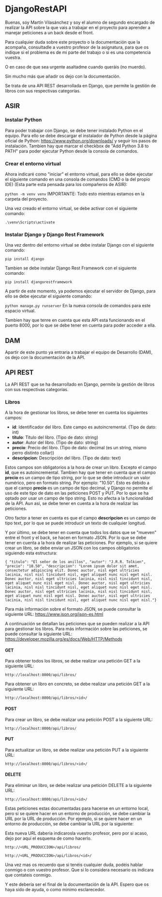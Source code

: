 # DjangoRestAPI
Buenas, soy Martín Vilasánchez y soy el alumno de segundo encargado de realizar la API sobre la que vais a trabajar en el proyecto para aprender a manejar peticiones a un back desde el front.

Para cualquier duda sobre este proyecto o la documentación que la acompaña, consultadle a vuestro profesor de la asignatura, para que os indique si el problema es de mi parte del trabajo o si es una competencia vuestra.

O en caso de que sea urgente asaltadme cuando queráis (no muerdo).

Sin mucho más que añadir os dejo con la documentación.

Se trata de una API REST desarrollada en Django, que permite la gestión de libros con sus respectivas categorías.


## ASIR

### Instalar Python

Para poder trabajar con Django, se debe tener instalado Python en el equipo. Para ello se debe descargar el instalador de Python desde la página oficial de Python: https://www.python.org/downloads/ y seguir los pasos de instalación. Tambien hay que marcar el checkbox de "Add Python 3.8 to PATH" para poder ejecutar Python desde la consola de comandos.

### Crear el entorno virtual

Ahora indicaré como "iniciar" el entorno virtual, para ello se debe ejecutar el siguiente comando en una consola de comandos (CMD o la del propio IDE) (Esta parte esta pensada para los compañeros de ASIR):

``` python -m venv venv ``` IMPORTANTE: Todo esto mientras estamos en la carpeta del proyecto.

Una vez creado el entorno virtual, se debe activar con el siguiente comando:

``` .\venv\Scripts\activate ``` 

### Instalar Django y Django Rest Framework

Una vez dentro del entorno virtual se debe instalar Django con el siguiente comando:

``` pip install django ``` 

Tambien se debe instalar Django Rest Framework con el siguiente comando:

``` pip install djangorestframework ``` 

A partir de este momento, ya podemos ejecutar el servidor de Django, para ello se debe ejecutar el siguiente comando:

``` python manage.py runserver ``` En la nueva consola de comandos para este espacio virtual.

Tambien hay que tenre en cuenta que esta API esta funcionando en el puerto 8000, por lo que se debe tener en cuenta para poder acceder a ella.

## DAM

Apartir de este punto ya entraria a trabajar el equipo de Desarrollo (DAM), os dejo con la documentación de la API.

## API REST

La API REST que se ha desarrollado en Django, permite la gestión de libros con sus respectivas categorías.

### Libros

A la hora de gestionar los libros, se debe tener en cuenta los siguientes campos:

- **id**: Identificador del libro. Este campo es autoincremental. (Tipo de dato: int)
- **titulo**: Título del libro. (Tipo de dato: string)
- **autor**: Autor del libro. (Tipo de dato: string)
- **precio**: Precio del libro. (Tipo de dato: decimal (es un string, mismo perro distinto collar))
- **descripcion**: Descripción del libro. (Tipo de dato: text)

Estos campos son obligatorios a la hora de crear un libro. Excepto el campo **id**, que es autoincremental.
Tambien hay que tener en cuenta que el campo **precio** es un campo de tipo string, por lo que se debe introducir un valor numérico, pero en formato string. Por ejemplo: "10.50". Esto es debido a que el campo **precio** es un campo de tipo decimal, y Django no permite el uso de este tipo de dato en las peticiones POST y PUT. Por lo que se ha optado por usar un campo de tipo string. Esto no afecta a la funcionalidad de la API. Aun así, se debe tener en cuenta a la hora de realizar las peticiones.

Otro factor a tener en cuenta es que el campo **descripcion** es un campo de tipo text, por lo que se puede introducir un texto de cualquier longitud.

Y por último, se debe tener en cuenta que todos los datos que se "mueven" entre el front y el back, se hacen en formato JSON. Por lo que se debe tener en cuenta a la hora de realizar las peticiones. Por ejemplo, si se quiere crear un libro, se debe enviar un JSON con los campos obligatorios siguiendo esta estructura: 
    
``` { "titulo": "El señor de los anillos", "autor": "J.R.R. Tolkien", "precio": "10.50", "descripcion": "Lorem ipsum dolor sit amet, consectetur adipiscing elit. Donec auctor, nisl eget ultricies lacinia, nisl nisl tincidunt nisl, eget aliquet nunc nisl eget nisl. Donec auctor, nisl eget ultricies lacinia, nisl nisl tincidunt nisl, eget aliquet nunc nisl eget nisl. Donec auctor, nisl eget ultricies lacinia, nisl nisl tincidunt nisl, eget aliquet nunc nisl eget nisl. Donec auctor, nisl eget ultricies lacinia, nisl nisl tincidunt nisl, eget aliquet nunc nisl eget nisl. Donec auctor, nisl eget ultricies lacinia, nisl nisl tincidunt nisl, eget aliquet nunc nisl eget nisl."} ```

Para más información sobre el formato JSON, se puede consultar la siguiente URL: https://www.json.org/json-es.html   

A continuación se detallan las peticiones que se pueden realizar a la API para gestionar los libros. Para más información sobre las peticiones, se puede consultar la siguiente URL: https://developer.mozilla.org/es/docs/Web/HTTP/Methods

#### GET

Para obtener todos los libros, se debe realizar una petición GET a la siguiente URL:

``` http://localhost:8000/api/libros/ ```

Para obtener un libro en concreto, se debe realizar una petición GET a la siguiente URL:

``` http://localhost:8000/api/libros/<id>/ ```
#### POST

Para crear un libro, se debe realizar una petición POST a la siguiente URL:

``` http://localhost:8000/api/libros/ ```
#### PUT

Para actualizar un libro, se debe realizar una petición PUT a la siguiente URL:

``` http://localhost:8000/api/libros/<id>/ ```
#### DELETE

Para eliminar un libro, se debe realizar una petición DELETE a la siguiente URL:

``` http://localhost:8000/api/libros/<id>/ ```

Estas peticiones estas documentadas para hacerse en un entorno local, pero si se quiere hacer en un entorno de producción, se debe cambiar la URL por la URL de producción. Por ejemplo, si se quiere hacer en un entorno de producción, se debe cambiar la URL por la siguiente:

Esta nueva URL daberia indicarosla vuestro profesor, pero por si acaso, dejo por aquí el esquema de como hacerlo.

``` http://<URL_PRODUCCION>/api/libros/ ```

``` http://<URL_PRODUCCION>/api/libros/<id>/ ```

Una vez mas os recuerdo que si tenéis cualquier duda, podéis hablar conmigo o con vuestro profesor. Que si lo considera necesario os indicara que contateis conmigo.

Y este debería ser el final de la documentación de la API. Espero que os haya sido de ayuda, o como minimo esclarecedor.
